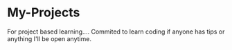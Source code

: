 # My-Projects
For project based learning....
Commited to learn coding if anyone has tips or anything I'll be open anytime.
